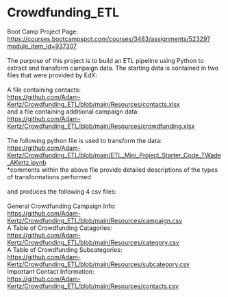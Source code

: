 # Crowdfunding_ETL
Boot Camp Project Page:<br>
https://courses.bootcampspot.com/courses/3483/assignments/52329?module_item_id=937307<br>
<br>
The purpose of this project is to build an ETL pipeline using Python to extract and transform campaign data. The starting data is contained in two files that were provided by EdX:<br>
<br>
A file containing contacts:<br>
https://github.com/Adam-Kertz/Crowdfunding_ETL/blob/main/Resources/contacts.xlsx<br>
and a file containing additional campaign data:<br>
https://github.com/Adam-Kertz/Crowdfunding_ETL/blob/main/Resources/crowdfunding.xlsx<br>
<br>
The following python file is used to transform the data:<br>
https://github.com/Adam-Kertz/Crowdfunding_ETL/blob/main/ETL_Mini_Project_Starter_Code_TWade_AKertz.ipynb<br>
*comments within the above file provide detailed descriptions of the types of transformations performed<br>
<br>
and produces the following 4 csv files:<br>
<br>
General Crowdfunding Campaign Info:<br>
https://github.com/Adam-Kertz/Crowdfunding_ETL/blob/main/Resources/campaign.csv<br>
A Table of Crowdfunding Catagories:<br>
https://github.com/Adam-Kertz/Crowdfunding_ETL/blob/main/Resources/category.csv<br>
A Table of Crowdfunding Subcategories:<br>
https://github.com/Adam-Kertz/Crowdfunding_ETL/blob/main/Resources/subcategory.csv<br>
Important Contact Information:<br>
https://github.com/Adam-Kertz/Crowdfunding_ETL/blob/main/Resources/contacts.csv<br>
<br>
